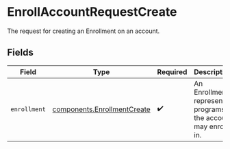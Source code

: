 # EnrollAccountRequestCreate

The request for creating an Enrollment on an account.


## Fields

| Field                                                                      | Type                                                                       | Required                                                                   | Description                                                                |
| -------------------------------------------------------------------------- | -------------------------------------------------------------------------- | -------------------------------------------------------------------------- | -------------------------------------------------------------------------- |
| `enrollment`                                                               | [components.EnrollmentCreate](../../models/components/enrollmentcreate.md) | :heavy_check_mark:                                                         | An Enrollment represents programs the account may enroll in.               |